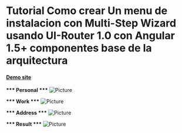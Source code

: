 #  Tutorial Como crear Un menu de instalacion con Multi-Step Wizard usando UI-Router 1.0 con Angular 1.5+ componentes base de la arquitectura

#### [Demo site](http://multi-step-wizard.azurewebsites.net/series-2/#/form/personal)

<b>*** Personal ***</b>
![Picture](https://github.com/cwun/ng-multi-step-wizard-ui-router1/blob/master/screen-personal.png)

<b>*** Work ***</b>
![Picture](https://github.com/cwun/ng-multi-step-wizard-ui-router1/blob/master/screen-work.png)

<b>*** Address ***</b>
![Picture](https://github.com/cwun/ng-multi-step-wizard-ui-router1/blob/master/screen-address.png)

<b>*** Result ***</b>
![Picture](https://github.com/cwun/ng-multi-step-wizard-ui-router1/blob/master/screen-result.png)
